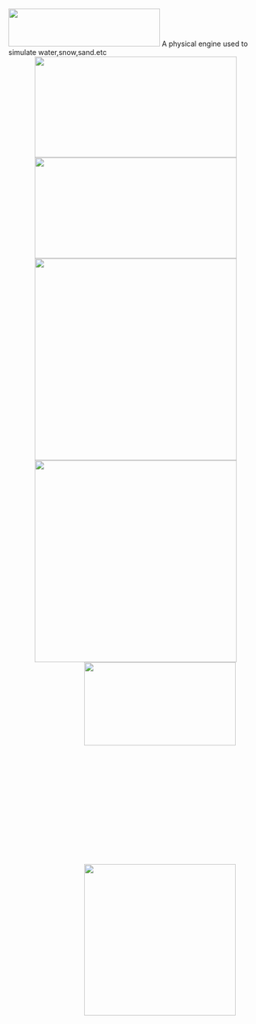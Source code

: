 # <div align=left>
 <img width="300" height="75" src="https://github.com/YiYiXia/Flame/blob/master/MPM/Flame.png">
</div>
A physical engine used to simulate water,snow,sand.etc

<div align=center>
 <img width="400" height="200" src="https://github.com/YiYiXia/Flame/blob/master/MPM/18.05.27_SAND2.gif">
 <img width="400" height="200" src="https://github.com/YiYiXia/Flame/blob/master/MPM/18.05.27_SAND8.gif"/>
 <img width="400" height="400" src="https://github.com/YiYiXia/Flame/blob/master/MPM/18.05.28_ELASTIC.gif">
 <img width="400" height="400" src="https://github.com/YiYiXia/Flame/blob/master/MPM/18.05.24_Snow.gif">
</div>
 <div align=center >
 <div style="margin-right:auto;width:600px;height:400px">
  <img width="300" height="165" src="https://github.com/YiYiXia/Flame/blob/master/MPM/18.05.08-sand2.gif">
</div>
  <div style="margin-right:auto;width:600px;height:400px" >
 <img  width="300" height="300" src="https://github.com/YiYiXia/Flame/blob/master/MPM/18.05.23-Render.gif">
   </div>
</div>
